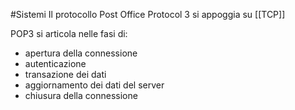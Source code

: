 #Sistemi 
Il protocollo Post Office Protocol 3 si appoggia su [[TCP]]

POP3 si articola nelle fasi di:
- apertura della connessione
- autenticazione
- transazione dei dati
- aggiornamento dei dati del server
- chiusura della connessione